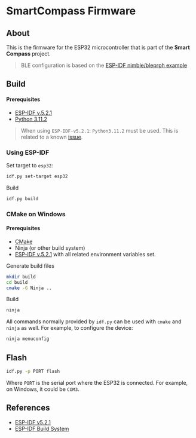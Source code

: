 # SmartCompass Firmware
## About
This is the firmware for the ESP32 microcontroller that is part of the **Smart Compass** project.
> BLE configuration is based on the [ESP-IDF nimble/bleprph example](https://github.com/espressif/esp-idf/tree/5a40bb8746633477c07ff9a3e90016c37fa0dc0c/examples/bluetooth/nimble/bleprph)
## Build
#### Prerequisites
- [ESP-IDF v.5.2.1](https://docs.espressif.com/projects/esp-idf/en/stable/esp32/get-started/index.html#manual-installation)
- [Python 3.11.2](https://www.python.org/downloads/release/python-3112/)
> When using `ESP-IDF-v5.2.1`: `Python3.11.2` must be used. This is related to a known [issue](https://github.com/espressif/esp-idf/issues/12519).
### Using ESP-IDF
Set target to `esp32`:
```bash
idf.py set-target esp32
```
Build
```bash
idf.py build
```
### CMake on Windows
#### Prerequisites
- [CMake](https://cmake.org/download/)
- Ninja (or other build system)
- [ESP-IDF v.5.2.1](https://docs.espressif.com/projects/esp-idf/en/stable/esp32/get-started/index.html#manual-installation)
with all related environment variables set.

Generate build files
```bash
mkdir build 
cd build
cmake -G Ninja ..
```
Build
```bash
ninja
```
All commands normally provided by `idf.py` can be used with `cmake` and `ninja` as well. For example, to configure the device:
```bash
ninja menuconfig
```

## Flash
```bash
idf.py -p PORT flash
```
Where `PORT` is the serial port where the ESP32 is connected. For example, on Windows, it could be `COM3`.

## References
- [ESP-IDF v5.2.1](https://docs.espressif.com/projects/esp-idf/en/stable/esp32/get-started/index.html#manual-installation)
- [ESP-IDF Build System](https://docs.espressif.com/projects/esp-idf/en/stable/esp32/api-guides/build-system.html)